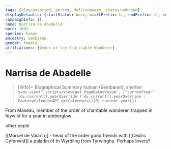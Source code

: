 ```yaml
---
tags: [clee/unsorted, person, dufr/unaware, status/unknown]
displayDefaults: {startStatus: born, startPrefix: b., endPrefix: d., endStatus: died}
campaignInfo: []
name: Narrisa de Abadelle
born: 1682
species: human
ancestry: Sembaran
gender: female
affiliations: [Order of the Charitable Wanderer]
---
```

# Narrisa de Abadelle
>[!info]+ Biographical Summary
>human (Sembaran), she/her
>`$=dv.view("_scripts/view/get_PageDatedValue", {"currentYear" : (dv.current().yearOverride ? dv.current().yearOverride : FantasyCalendarAPI.getCalendars()[0].current.year)})`

From Maseau, member of the order of charitable wanderer. trapped in feywild for a year in amberglow

other peple

[[Marcel de Valarin]] - head of the order good friends with [[Cedric Cyfenwid]] a paladin of th Wyrdling from Tyrwingha. Perhaps lovers?
